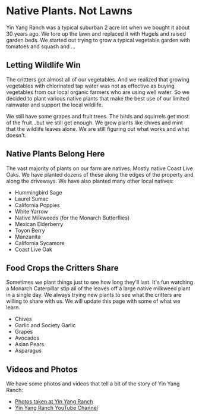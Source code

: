 # Native Plants. Not Lawns
Yin Yang Ranch was a typical suburban 2 acre lot when we bought it about 30 years
ago. We tore up the lawn and replaced it with Hugels and raised garden beds. We 
started out trying to grow a typical vegetable garden with tomatoes and squash
and ...

## Letting Wildlife Win
The crittters got almost all of our vegetables. And we realized that growing
vegetables with chlorinated tap water was not as effective as buying vegetables
from our local organic farmers who are using well water. So we decided to plant
various native plants that make the best use of our limited rainwater and
support the local wildlife.

We still have some grapes and fruit trees. The birds and squirrels get most of 
the fruit...but we still get enough. We grow plants like chives and mint that the 
wildlife leaves alone. We are still figuring out what works and what doesn't.

## Native Plants Belong Here
The vast majority of plants on our farm are natives. Mostly native Coast Live 
Oaks. We have planted dozens of these along the edges of the property and along
the driveways. We have also planted many other local natives:

- Hummingbird Sage
- Laurel Sumac
- California Poppies 
- White Yarrow
- Native Milkweeds (for the Monarch Butterflies)
- Mexican Elderberry 
- Toyon Berry 
- Manzanita
- California Sycamore
- Coast Live Oak

## Food Crops the Critters Share
Sometimes we plant things just to see how long they'll last. It's fun watching a
Monarch Caterpillar stip all of the leaves off a large native milkweed plant in
a single day. We always trying new plants to see what the critters are willing
to share with us. We will update this page with some of what we learn.

- Chives
- Garlic and Society Garlic
- Grapes
- Avocados
- Asian Pears
- Asparagus

## Videos and Photos
We have some photos and videos that tell a bit of the story of Yin Yang Ranch:

- [Photos taken at Yin Yang Ranch](https://500px.com/manager?view=galleries&user=jh5fhk5zvk&slug=yin-yang-ranch-plants-and-critters)
- [Yin Yang Ranch YouTube Channel](https://youtube.com/@yinyangranch-h1p?si=PQykr61daCJ45kae)
